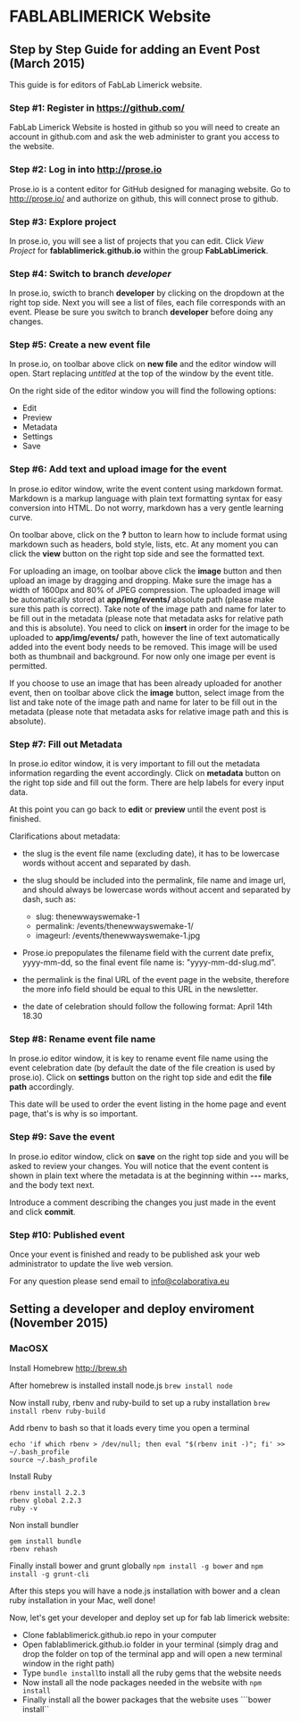 
# FABLABLIMERICK Website

## Step by Step Guide for adding an Event Post (March 2015)

This guide is for editors of FabLab Limerick website.

### Step #1: Register in https://github.com/

FabLab Limerick Website is hosted in github so you will need to create an account in github.com and ask the web administer to grant you access to the website.

### Step #2: Log in into http://prose.io

Prose.io is a content editor for GitHub designed for managing website. Go to http://prose.io/ and authorize on github, this will connect prose to github.

### Step #3: Explore project
In prose.io, you will see a list of projects that you can edit. Click *View Project* for **fablablimerick.github.io** within the group **FabLabLimerick**.

### Step #4: Switch to branch *developer*

In prose.io, swicth to branch **developer** by clicking on the dropdown at the right top side. Next you will see a list of files, each file corresponds with an event.
Please be sure you switch to branch **developer** before doing any changes.

### Step #5: Create a new event file
In prose.io, on toolbar above click on **new file** and the editor window will open. Start replacing *untitled* at the top of the window by the event title.

On the right side of the editor window you will find the following options:

- Edit
- Preview
- Metadata
- Settings
- Save

### Step #6: Add text and upload image for the event

In prose.io editor window, write the event content using markdown format. Markdown is a markup language with plain text formatting syntax for easy conversion into HTML. Do not worry, markdown has a very gentle learning curve.

On toolbar above, click on the **?** button to learn how to include format using markdown such as headers, bold style, lists, etc. 
At any moment you can click the **view** button on the right top side and see the formatted text.

For uploading an image, on toolbar above click the **image** button and then upload an image by dragging and dropping. Make sure the image has a width of  1600px and 80% of JPEG compression. The uploaded image will be automatically stored at **app/img/events/** absolute path (please make sure this path is correct). Take note of the image path and name for later to be fill out in the metadata (please note that metadata asks for relative path and this is absolute). You need to click on **insert** in order for the image to be uploaded to **app/img/events/** path, however the line of text automatically added into the event body needs to be removed. This image will be used both as thumbnail and background. For now only one image per event is permitted. 

If you choose to use an image that has been already uploaded for another event, then on toolbar above click the **image** button, select image from the list and take note of the image path and name for later to be fill out in the metadata (please note that metadata asks for relative image path and this is absolute).

### Step #7: Fill out Metadata

In prose.io editor window, it is very important to fill out the metadata information regarding the event accordingly. Click on **metadata** button on the right top side and fill out the form. There are help labels for every input data.

At this point you can go back to **edit** or **preview** until the event post is finished.

Clarifications about metadata:

- the slug is the event file name (excluding date), it has to be lowercase words without accent and separated by dash. 

- the slug should be included into the permalink, file name and image url, and should always be lowercase words without accent and separated by dash, such as:
    - slug: thenewwayswemake-1
    - permalink: /events/thenewwayswemake-1/
    - imageurl: /events/thenewwayswemake-1.jpg

- Prose.io prepopulates the filename field with the current date prefix, yyyy-mm-dd, so the final event file name is: "yyyy-mm-dd-slug.md”.

- the permalink is the final URL of the event page in the website, therefore the more info field should be equal to this URL in the newsletter.

- the date of celebration should follow the following format: April 14th 18.30
   

### Step #8: Rename event file name

In prose.io editor window, it is key to rename event file name using the event celebration date (by default the date of the file creation is used by prose.io). Click on **settings** button on the right top side and edit the **file path** accordingly.

This date will be used to order the event listing in the home page and event page, that's is why is so important.

### Step #9: Save the event

In prose.io editor window, click on **save** on the right top side and you will be asked to review your changes. You will notice that the event content is shown in plain text where the metadata is at the beginning within **---** marks, and the body text next. 

Introduce a comment describing the changes you just made in the event and click **commit**.

### Step #10: Published event

Once your event is finished and ready to be published ask your web administrator to update the live web version.

For any question please send email to info@colaborativa.eu

## Setting a developer and deploy enviroment (November 2015)

### MacOSX

Install Homebrew http://brew.sh

After homebrew is installed install node.js ``` brew install node ```

Now install ruby, rbenv and ruby-build to set up a ruby installation ```brew install rbenv ruby-build```

Add rbenv to bash so that it loads every time you open a terminal

```
echo 'if which rbenv > /dev/null; then eval "$(rbenv init -)"; fi' >> ~/.bash_profile
source ~/.bash_profile
```

Install Ruby
```
rbenv install 2.2.3
rbenv global 2.2.3
ruby -v
```

Non install bundler 
```
gem install bundle
rbenv rehash
```

Finally install bower and grunt globally ```npm install -g bower``` and ```npm install -g grunt-cli```

After this steps you will have a node.js installation with bower and a clean ruby installation in your Mac, well done!

Now, let's get your developer and deploy set up for fab lab limerick website:

+ Clone fablablimerick.github.io repo in your computer
+ Open fablablimerick.github.io folder in your terminal (simply drag and drop the folder on top of the terminal app and will open a new terminal window in the right path)
+ Type ```bundle install```to install all the ruby gems that the website needs
+ Now install all the node packages needed in the website with ```npm install```
+ Finally install all the bower packages that the website uses ```bower install``

